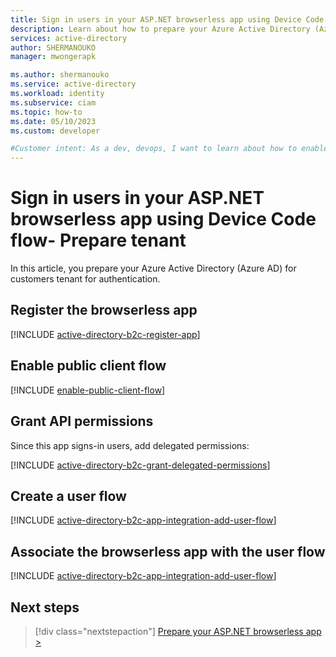 ```yaml
---
title: Sign in users in your ASP.NET browserless app using Device Code flow - Prepare tenant
description: Learn about how to prepare your Azure Active Directory (Azure AD) for customers tenant to sign in users in your ASP.NET browserless application by using Device Code flow.
services: active-directory
author: SHERMANOUKO
manager: mwongerapk

ms.author: shermanouko
ms.service: active-directory
ms.workload: identity
ms.subservice: ciam
ms.topic: how-to
ms.date: 05/10/2023
ms.custom: developer

#Customer intent: As a dev, devops, I want to learn about how to enable authentication in my own ASP.NET browserless app with Azure Active Directory (Azure AD) for customers tenant
---
```


# Sign in users in your ASP.NET browserless app using Device Code flow- Prepare tenant

In this article, you prepare your Azure Active Directory (Azure AD) for customers tenant for authentication.

## Register the browserless app

[!INCLUDE [active-directory-b2c-register-app](./includes/register-app/register-client-app-common.md)]

## Enable public client flow

[!INCLUDE [enable-public-client-flow](./includes/register-app/enable-public-client-flow.md)]

## Grant API permissions

Since this app signs-in users, add delegated permissions:

[!INCLUDE [active-directory-b2c-grant-delegated-permissions](./includes/register-app/grant-api-permission-sign-in.md)] 

## Create a user flow 

[!INCLUDE [active-directory-b2c-app-integration-add-user-flow](./includes/configure-user-flow/create-sign-in-sign-out-user-flow.md)] 

## Associate the browserless app with the user flow

[!INCLUDE [active-directory-b2c-app-integration-add-user-flow](./includes/configure-user-flow/add-app-user-flow.md)]

## Next steps

> [!div class="nextstepaction"]
> [Prepare your ASP.NET browserless app >](how-to-browserless-app-dotnet-sign-in-prepare-app.md)
